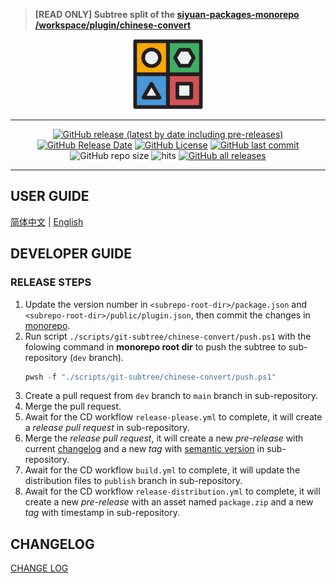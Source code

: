 > **[READ ONLY] Subtree split of the [siyuan-packages-monorepo](https://github.com/Zuoqiu-Yingyi/siyuan-packages-monorepo) [/workspace/plugin/chinese-convert](https://github.com/Zuoqiu-Yingyi/siyuan-packages-monorepo/tree/main/workspace/plugin/chinese-convert)**

<div align="center">
<img alt="icon" src="./public/icon.png" style="width: 8em; height: 8em;">

---
[![GitHub release (latest by date including pre-releases)](https://img.shields.io/github/v/release/Zuoqiu-Yingyi/siyuan-plugin-chinese-convert?include_prereleases&style=flat-square)](https://github.com/Zuoqiu-Yingyi/siyuan-plugin-chinese-convert/releases/latest)
[![GitHub Release Date](https://img.shields.io/github/release-date/Zuoqiu-Yingyi/siyuan-plugin-chinese-convert?style=flat-square)](https://github.com/Zuoqiu-Yingyi/siyuan-plugin-chinese-convert/releases/latest)
[![GitHub License](https://img.shields.io/github/license/Zuoqiu-Yingyi/siyuan-plugin-chinese-convert?style=flat-square)](https://github.com/Zuoqiu-Yingyi/siyuan-plugin-chinese-convert/blob/main/LICENSE)
[![GitHub last commit](https://img.shields.io/github/last-commit/Zuoqiu-Yingyi/siyuan-plugin-chinese-convert?style=flat-square)](https://github.com/Zuoqiu-Yingyi/siyuan-plugin-chinese-convert/commits/main)
![GitHub repo size](https://img.shields.io/github/repo-size/Zuoqiu-Yingyi/siyuan-plugin-chinese-convert?style=flat-square)
![hits](https://hits.b3log.org/Zuoqiu-Yingyi/siyuan-plugin-chinese-convert.svg)
[![GitHub all releases](https://img.shields.io/github/downloads/Zuoqiu-Yingyi/siyuan-plugin-chinese-convert/total?style=flat-square)](https://github.com/Zuoqiu-Yingyi/siyuan-plugin-chinese-convert/releases)

---
</div>

## USER GUIDE

[简体中文](./public/README_zh_CN.md) \| [English](./public/README.md)

## DEVELOPER GUIDE

### RELEASE STEPS

1. Update the version number in `<subrepo-root-dir>/package.json` and `<subrepo-root-dir>/public/plugin.json`, then commit the changes in [monorepo](https://github.com/Zuoqiu-Yingyi/siyuan-packages-monorepo).
2. Run script `./scripts/git-subtree/chinese-convert/push.ps1` with the folowing command in **monorepo root dir** to push the subtree to sub-repository (`dev` branch).
   ```powershell
   pwsh -f "./scripts/git-subtree/chinese-convert/push.ps1"
   ```
3. Create a pull request from `dev` branch to `main` branch in sub-repository.
4. Merge the pull request.
5. Await for the CD workflow `release-please.yml` to complete, it will create a *release pull request* in sub-repository.
6. Merge the *release pull request*, it will create a new *pre-release* with current [changelog](./CHANGELOG.md) and a new *tag* with [semantic version](https://semver.org/) in sub-repository.
7. Await for the CD workflow `build.yml` to complete, it will update the distribution files to `publish` branch in sub-repository.
8. Await for the CD workflow `release-distribution.yml` to complete, it will create a new *pre-release* with an asset named `package.zip` and a new *tag* with timestamp in sub-repository.

## CHANGELOG

[CHANGE LOG](./CHANGELOG.md)
